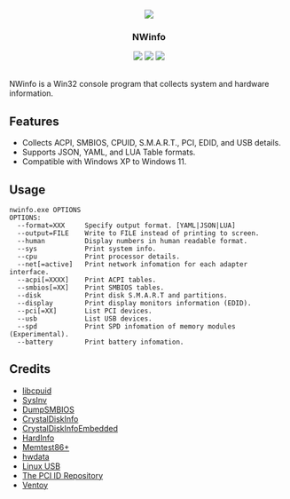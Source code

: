 <br />
<div align="center">
  <img src="icon.ico">
  <h3 align="center">NWinfo</h3>
  <img src="https://img.shields.io/github/license/a1ive/nwinfo">
  <img src="https://img.shields.io/github/downloads/a1ive/nwinfo/total">
  <img src="https://img.shields.io/github/v/release/a1ive/nwinfo">
</div>
<br />


NWinfo is a Win32 console program that collects system and hardware information.

## Features
* Collects ACPI, SMBIOS, CPUID, S.M.A.R.T., PCI, EDID, and USB details.
* Supports JSON, YAML, and LUA Table formats.
* Compatible with Windows XP to Windows 11.

## Usage
```
nwinfo.exe OPTIONS
OPTIONS:
  --format=XXX     Specify output format. [YAML|JSON|LUA]
  --output=FILE    Write to FILE instead of printing to screen.
  --human          Display numbers in human readable format.
  --sys            Print system info.
  --cpu            Print processor details.
  --net[=active]   Print network infomation for each adapter interface.
  --acpi[=XXXX]    Print ACPI tables.
  --smbios[=XX]    Print SMBIOS tables.
  --disk           Print disk S.M.A.R.T and partitions.
  --display        Print display monitors information (EDID).
  --pci[=XX]       List PCI devices.
  --usb            List USB devices.
  --spd            Print SPD infomation of memory modules (Experimental).
  --battery        Print battery infomation.
```

## Credits

* [libcpuid](https://libcpuid.sourceforge.net)
* [SysInv](https://github.com/cavaliercoder/sysinv)
* [DumpSMBIOS](https://github.com/KunYi/DumpSMBIOS)
* [CrystalDiskInfo](https://github.com/hiyohiyo/CrystalDiskInfo)
* [CrystalDiskInfoEmbedded](https://github.com/iTXTech/CrystalDiskInfoEmbedded)
* [HardInfo](https://github.com/lpereira/hardinfo)
* [Memtest86+](https://github.com/memtest86plus/memtest86plus)
* [hwdata](https://github.com/vcrhonek/hwdata)
* [Linux USB](http://www.linux-usb.org)
* [The PCI ID Repository](https://pci-ids.ucw.cz)
* [Ventoy](https://github.com/ventoy/Ventoy)

